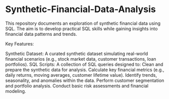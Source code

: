 # Synthetic-Financial-Data-Analysis
This repository documents an exploration of synthetic financial data using SQL. The aim is to develop practical SQL skills while gaining insights into financial data patterns and trends.

Key Features:

Synthetic Dataset: A curated synthetic dataset simulating real-world financial scenarios (e.g., stock market data, customer transactions, loan portfolios).
SQL Scripts: A collection of SQL queries designed to:
Clean and prepare the synthetic data for analysis.
Calculate key financial metrics (e.g., daily returns, moving averages, customer lifetime value).
Identify trends, seasonality, and anomalies within the data.
Perform customer segmentation and portfolio analysis.
Conduct basic risk assessments and financial modeling.
